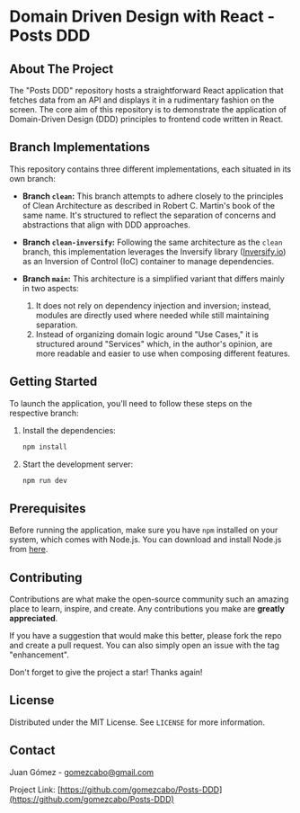 # Domain Driven Design with React - Posts DDD

## About The Project

The "Posts DDD" repository hosts a straightforward React application that fetches data from an API and displays it in a rudimentary fashion on the screen. The core aim of this repository is to demonstrate the application of Domain-Driven Design (DDD) principles to frontend code written in React.

## Branch Implementations

This repository contains three different implementations, each situated in its own branch:

- **Branch `clean`:** This branch attempts to adhere closely to the principles of Clean Architecture as described in Robert C. Martin's book of the same name. It's structured to reflect the separation of concerns and abstractions that align with DDD approaches.

- **Branch `clean-inversify`:** Following the same architecture as the `clean` branch, this implementation leverages the Inversify library ([Inversify.io](https://inversify.io/)) as an Inversion of Control (IoC) container to manage dependencies.

- **Branch `main`:** This architecture is a simplified variant that differs mainly in two aspects:
  1. It does not rely on dependency injection and inversion; instead, modules are directly used where needed while still maintaining separation.
  2. Instead of organizing domain logic around "Use Cases," it is structured around "Services" which, in the author's opinion, are more readable and easier to use when composing different features.

## Getting Started

To launch the application, you'll need to follow these steps on the respective branch:

1. Install the dependencies:
    ```sh
    npm install
    ```
2. Start the development server:
    ```sh
    npm run dev
    ```

## Prerequisites

Before running the application, make sure you have `npm` installed on your system, which comes with Node.js. You can download and install Node.js from [here](https://nodejs.org/).

## Contributing

Contributions are what make the open-source community such an amazing place to learn, inspire, and create. Any contributions you make are **greatly appreciated**.

If you have a suggestion that would make this better, please fork the repo and create a pull request. You can also simply open an issue with the tag "enhancement".

Don't forget to give the project a star! Thanks again!

## License

Distributed under the MIT License. See `LICENSE` for more information.

## Contact

Juan Gómez - [gomezcabo@gmail.com](mailto:gomezcabo@gmail.com)

Project Link: [https://github.com/gomezcabo/Posts-DDD](https://github.com/gomezcabo/Posts-DDD)

